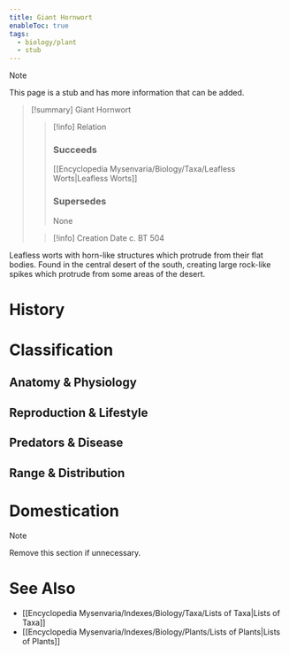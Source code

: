 ```yaml
---
title: Giant Hornwort
enableToc: true
tags:
  - biology/plant
  - stub
---
```


> [!note]
> This page is a stub and has more information that can be added.

> [!summary] Giant Hornwort
> > [!info] Relation
> > ### Succeeds
> > [[Encyclopedia Mysenvaria/Biology/Taxa/Leafless Worts|Leafless Worts]]
> > ### Supersedes
> > None
>
> > [!info] Creation Date
> > c. BT 504

Leafless worts with horn-like structures which protrude from their flat bodies. Found in the central desert of the south, creating large rock-like spikes which protrude from some areas of the desert.
# History

# Classification
## Anatomy & Physiology

## Reproduction & Lifestyle

## Predators & Disease

## Range & Distribution

# Domestication

> [!note]
> Remove this section if unnecessary.
# See Also
- [[Encyclopedia Mysenvaria/Indexes/Biology/Taxa/Lists of Taxa|Lists of Taxa]]
- [[Encyclopedia Mysenvaria/Indexes/Biology/Plants/Lists of Plants|Lists of Plants]]